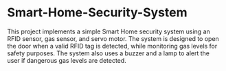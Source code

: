 # Smart-Home-Security-System
This project implements a simple Smart Home security system using an RFID sensor, gas sensor, and servo motor. The system is designed to open the door when a valid RFID tag is detected, while monitoring gas levels for safety purposes. The system also uses a buzzer and a lamp to alert the user if dangerous gas levels are detected.
